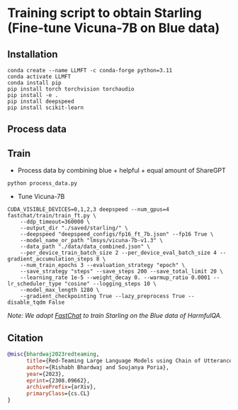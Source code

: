 # Training script to obtain Starling (Fine-tune Vicuna-7B on Blue data)

## Installation
```
conda create --name LLMFT -c conda-forge python=3.11
conda activate LLMFT
conda install pip
pip install torch torchvision torchaudio
pip install -e .
pip install deepspeed
pip install scikit-learn
```

## Process data

## Train
- Process data by combining blue + helpful + equal amount of ShareGPT
```
python process_data.py
```

- Tune  Vicuna-7B
```
CUDA_VISIBLE_DEVICES=0,1,2,3 deepspeed --num_gpus=4 fastchat/train/train_ft.py \
    --ddp_timeout=360000 \
    --output_dir "./saved/starling/" \
    --deepspeed "deepspeed_configs/fp16_ft_7b.json" --fp16 True \
    --model_name_or_path "lmsys/vicuna-7b-v1.3" \
    --data_path "./data/data_combined.json" \
    --per_device_train_batch_size 2 --per_device_eval_batch_size 4 --gradient_accumulation_steps 8 \
    --num_train_epochs 3 --evaluation_strategy "epoch" \
    --save_strategy "steps" --save_steps 200 --save_total_limit 20 \
    --learning_rate 1e-5 --weight_decay 0. --warmup_ratio 0.0001 --lr_scheduler_type "cosine" --logging_steps 10 \
    --model_max_length 1280 \
    --gradient_checkpointing True --lazy_preprocess True --disable_tqdm False
```

_Note: We adopt [FastChat](https://github.com/lm-sys/FastChat) to train Starling on the Blue data of HarmfulQA._

## Citation
```bibtex
@misc{bhardwaj2023redteaming,
      title={Red-Teaming Large Language Models using Chain of Utterances for Safety-Alignment}, 
      author={Rishabh Bhardwaj and Soujanya Poria},
      year={2023},
      eprint={2308.09662},
      archivePrefix={arXiv},
      primaryClass={cs.CL}
}
```

